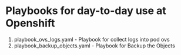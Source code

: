 # Playbooks for day-to-day use at Openshift

1. playbook_ovs_logs.yaml  		- Playbook for collect logs into pod ovs
2. playbook_backup_objects.yaml 	- Playbook for Backup the Objects  
